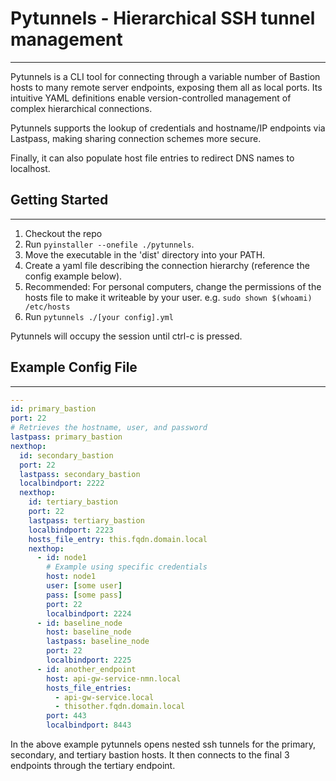 # Pytunnels - Hierarchical SSH tunnel management

---

Pytunnels is a CLI tool for connecting through a variable number of Bastion
hosts to many remote server endpoints, exposing them all as local ports. Its
intuitive YAML definitions enable version-controlled management of complex
hierarchical connections.

Pytunnels supports the lookup of credentials and hostname/IP endpoints via
Lastpass, making sharing connection schemes more secure.

Finally, it can also populate host file entries to redirect DNS names to
localhost.

## Getting Started

---

1. Checkout the repo
1. Run `pyinstaller --onefile ./pytunnels`.
1. Move the executable in the 'dist' directory into your PATH.
1. Create a yaml file describing the connection hierarchy (reference the config
   example below).
1. Recommended: For personal computers, change the permissions of the hosts file
   to make it writeable by your user. e.g. `sudo shown $(whoami) /etc/hosts`
1. Run `pytunnels ./[your config].yml`

Pytunnels will occupy the session until ctrl-c is pressed.

## Example Config File

---

```yaml
---
id: primary_bastion
port: 22
# Retrieves the hostname, user, and password
lastpass: primary_bastion
nexthop:
  id: secondary_bastion
  port: 22
  lastpass: secondary_bastion
  localbindport: 2222
  nexthop:
    id: tertiary_bastion
    port: 22
    lastpass: tertiary_bastion
    localbindport: 2223
    hosts_file_entry: this.fqdn.domain.local
    nexthop:
      - id: node1
        # Example using specific credentials
        host: node1
        user: [some user]
	    pass: [some pass]
        port: 22
        localbindport: 2224
      - id: baseline_node
        host: baseline_node
        lastpass: baseline_node
        port: 22
        localbindport: 2225
      - id: another_endpoint
        host: api-gw-service-nmn.local
        hosts_file_entries:
          - api-gw-service.local
          - thisother.fqdn.domain.local
        port: 443
        localbindport: 8443
```

In the above example pytunnels opens nested ssh tunnels for the primary,
secondary, and tertiary bastion hosts. It then connects to the final 3 endpoints
through the tertiary endpoint.
